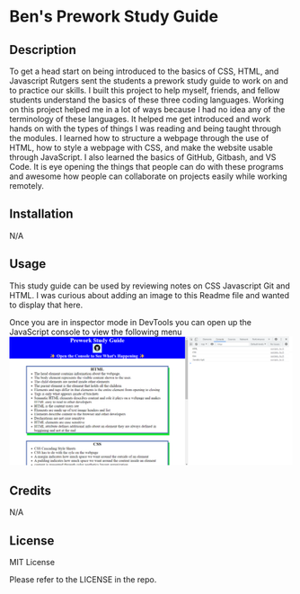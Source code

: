 # Ben's Prework Study Guide

## Description

To get a head start on being introduced to the basics of CSS, HTML, and Javascript Rutgers sent the students a prework study guide to work on and to practice our skills.  I built this project to help myself, friends, and fellow students understand the basics of these three coding languages.  Working on this project helped me in a lot of ways because I had no idea any of the terminology of these languages.  It helped me get introduced and work hands on with the types of things I was reading and being taught through the modules.  I learned how to structure a webpage through the use of HTML, how to style a webpage with CSS, and make the website usable through JavaScript.  I also learned the basics of GitHub, Gitbash, and VS Code.  It is eye opening the things that people can do with these programs and awesome how people can collaborate on projects easily while working remotely.

## Installation
N/A  

## Usage
This study guide can be used by reviewing notes on CSS Javascript Git and HTML.  I was curious about adding an image to this Readme file and wanted to display that here.

Once you are in inspector mode in DevTools you can open up the JavaScript console to view the following menu
![alt text](S4.png)

## Credits
N/A

## License

MIT License

Please refer to the LICENSE in the repo.